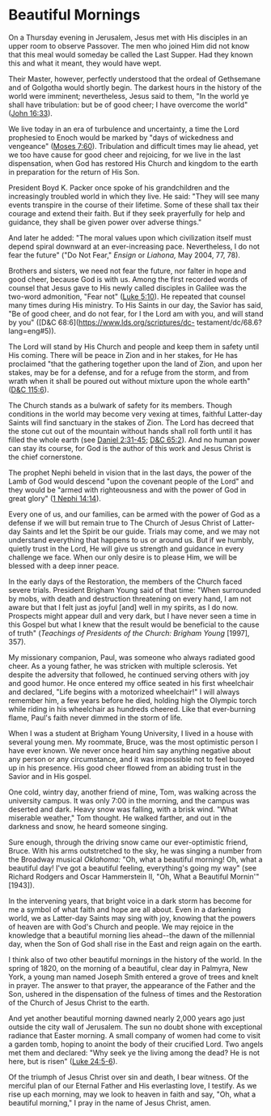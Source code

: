 # Beautiful Mornings

On a Thursday evening in Jerusalem, Jesus met with His disciples in an upper
room to observe Passover. The men who joined Him did not know that this meal
would someday be called the Last Supper. Had they known this and what it
meant, they would have wept.

Their Master, however, perfectly understood that the ordeal of Gethsemane and
of Golgotha would shortly begin. The darkest hours in the history of the world
were imminent; nevertheless, Jesus said to them, "In the world ye shall have
tribulation: but be of good cheer; I have overcome the world" ([John
16:33](https://www.lds.org/scriptures/nt/john/16.33?lang=eng#32)).

We live today in an era of turbulence and uncertainty, a time the Lord
prophesied to Enoch would be marked by "days of wickedness and vengeance"
([Moses 7:60](https://www.lds.org/scriptures/pgp/moses/7.60?lang=eng#59)).
Tribulation and difficult times may lie ahead, yet we too have cause for good
cheer and rejoicing, for we live in the last dispensation, when God has
restored His Church and kingdom to the earth in preparation for the return of
His Son.

President Boyd K. Packer once spoke of his grandchildren and the increasingly
troubled world in which they live. He said: "They will see many events
transpire in the course of their lifetime. Some of these shall tax their
courage and extend their faith. But if they seek prayerfully for help and
guidance, they shall be given power over adverse things."

And later he added: "The moral values upon which civilization itself must
depend spiral downward at an ever-increasing pace. Nevertheless, I do not fear
the future" ("Do Not Fear," _Ensign_ or _Liahona,_ May 2004, 77, 78).

Brothers and sisters, we need not fear the future, nor falter in hope and good
cheer, because God is with us. Among the first recorded words of counsel that
Jesus gave to His newly called disciples in Galilee was the two-word
admonition, "Fear not" ([Luke
5:10](https://www.lds.org/scriptures/nt/luke/5.10?lang=eng#9)). He repeated
that counsel many times during His ministry. To His Saints in our day, the
Savior has said, "Be of good cheer, and do not fear, for I the Lord am with
you, and will stand by you" ([D&amp;C 68:6](https://www.lds.org/scriptures/dc-
testament/dc/68.6?lang=eng#5)).

The Lord will stand by His Church and people and keep them in safety until His
coming. There will be peace in Zion and in her stakes, for He has proclaimed
"that the gathering together upon the land of Zion, and upon her stakes, may
be for a defense, and for a refuge from the storm, and from wrath when it
shall be poured out without mixture upon the whole earth" ([D&amp;C
115:6](https://www.lds.org/scriptures/dc-testament/dc/115.6?lang=eng#5)).

The Church stands as a bulwark of safety for its members. Though conditions in
the world may become very vexing at times, faithful Latter-day Saints will
find sanctuary in the stakes of Zion. The Lord has decreed that the stone cut
out of the mountain without hands shall roll forth until it has filled the
whole earth (see [Daniel
2:31-45](https://www.lds.org/scriptures/ot/dan/2.31-45?lang=eng#30); [D&amp;C
65:2](https://www.lds.org/scriptures/dc-testament/dc/65.2?lang=eng#1)). And no
human power can stay its course, for God is the author of this work and Jesus
Christ is the chief cornerstone.

The prophet Nephi beheld in vision that in the last days, the power of the
Lamb of God would descend "upon the covenant people of the Lord" and they
would be "armed with righteousness and with the power of God in great glory"
([1 Nephi 14:14](https://www.lds.org/scriptures/bofm/1-ne/14.14?lang=eng#13)).

Every one of us, and our families, can be armed with the power of God as a
defense if we will but remain true to The Church of Jesus Christ of Latter-day
Saints and let the Spirit be our guide. Trials may come, and we may not
understand everything that happens to us or around us. But if we humbly,
quietly trust in the Lord, He will give us strength and guidance in every
challenge we face. When our only desire is to please Him, we will be blessed
with a deep inner peace.

In the early days of the Restoration, the members of the Church faced severe
trials. President Brigham Young said of that time: "When surrounded by mobs,
with death and destruction threatening on every hand, I am not aware but that
I felt just as joyful [and] well in my spirits, as I do now. Prospects might
appear dull and very dark, but I have never seen a time in this Gospel but
what I knew that the result would be beneficial to the cause of truth"
(_Teachings of Presidents of the Church: Brigham Young_ [1997], 357).

My missionary companion, Paul, was someone who always radiated good cheer. As
a young father, he was stricken with multiple sclerosis. Yet despite the
adversity that followed, he continued serving others with joy and good humor.
He once entered my office seated in his first wheelchair and declared, "Life
begins with a motorized wheelchair!" I will always remember him, a few years
before he died, holding high the Olympic torch while riding in his wheelchair
as hundreds cheered. Like that ever-burning flame, Paul's faith never dimmed
in the storm of life.

When I was a student at Brigham Young University, I lived in a house with
several young men. My roommate, Bruce, was the most optimistic person I have
ever known. We never once heard him say anything negative about any person or
any circumstance, and it was impossible not to feel buoyed up in his presence.
His good cheer flowed from an abiding trust in the Savior and in His gospel.

One cold, wintry day, another friend of mine, Tom, was walking across the
university campus. It was only 7:00 in the morning, and the campus was
deserted and dark. Heavy snow was falling, with a brisk wind. "What miserable
weather," Tom thought. He walked farther, and out in the darkness and snow, he
heard someone singing.

Sure enough, through the driving snow came our ever-optimistic friend, Bruce.
With his arms outstretched to the sky, he was singing a number from the
Broadway musical _Oklahoma:_ "Oh, what a beautiful morning! Oh, what a
beautiful day! I've got a beautiful feeling, everything's going my way" (see
Richard Rodgers and Oscar Hammerstein II, "Oh, What a Beautiful Mornin'"
[1943]).

In the intervening years, that bright voice in a dark storm has become for me
a symbol of what faith and hope are all about. Even in a darkening world, we
as Latter-day Saints may sing with joy, knowing that the powers of heaven are
with God's Church and people. We may rejoice in the knowledge that a beautiful
morning lies ahead--the dawn of the millennial day, when the Son of God shall
rise in the East and reign again on the earth.

I think also of two other beautiful mornings in the history of the world. In
the spring of 1820, on the morning of a beautiful, clear day in Palmyra, New
York, a young man named Joseph Smith entered a grove of trees and knelt in
prayer. The answer to that prayer, the appearance of the Father and the Son,
ushered in the dispensation of the fulness of times and the Restoration of the
Church of Jesus Christ to the earth.

And yet another beautiful morning dawned nearly 2,000 years ago just outside
the city wall of Jerusalem. The sun no doubt shone with exceptional radiance
that Easter morning. A small company of women had come to visit a garden tomb,
hoping to anoint the body of their crucified Lord. Two angels met them and
declared: "Why seek ye the living among the dead? He is not here, but is
risen" ([Luke
24:5-6](https://www.lds.org/scriptures/nt/luke/24.5-6?lang=eng#4)).

Of the triumph of Jesus Christ over sin and death, I bear witness. Of the
merciful plan of our Eternal Father and His everlasting love, I testify. As we
rise up each morning, may we look to heaven in faith and say, "Oh, what a
beautiful morning," I pray in the name of Jesus Christ, amen.

